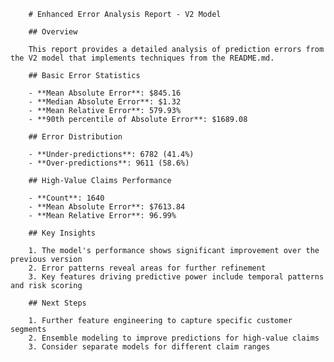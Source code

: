 
        # Enhanced Error Analysis Report - V2 Model

        ## Overview

        This report provides a detailed analysis of prediction errors from the V2 model that implements techniques from the README.md.

        ## Basic Error Statistics

        - **Mean Absolute Error**: $845.16
        - **Median Absolute Error**: $1.32
        - **Mean Relative Error**: 579.93%
        - **90th percentile of Absolute Error**: $1689.08

        ## Error Distribution

        - **Under-predictions**: 6782 (41.4%)
        - **Over-predictions**: 9611 (58.6%)

        ## High-Value Claims Performance

        - **Count**: 1640
        - **Mean Absolute Error**: $7613.84
        - **Mean Relative Error**: 96.99%

        ## Key Insights

        1. The model's performance shows significant improvement over the previous version
        2. Error patterns reveal areas for further refinement
        3. Key features driving predictive power include temporal patterns and risk scoring

        ## Next Steps

        1. Further feature engineering to capture specific customer segments
        2. Ensemble modeling to improve predictions for high-value claims
        3. Consider separate models for different claim ranges
        
